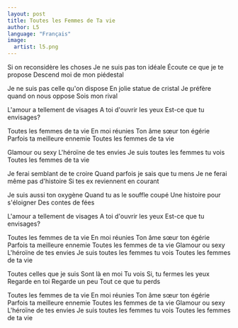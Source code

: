 ```yaml
---
layout: post
title: Toutes les Femmes de Ta vie
author: L5
language: "Français"
image:
  artist: l5.png
---
```

Si on reconsidère les choses
Je ne suis pas ton idéale
Écoute ce que je te propose
Descend moi de mon piédestal

Je ne suis pas celle qu'on dispose
En jolie statue de cristal
Je préfère quand on nous oppose
Sois mon rival


L'amour a tellement de visages
A toi d'ouvrir les yeux
Est-ce que tu envisages?

Toutes les femmes de ta vie
En moi réunies
Ton âme sœur ton égérie
Parfois ta meilleure ennemie
Toutes les femmes de ta vie


Glamour ou sexy
L'héroïne de tes envies
Je suis toutes les femmes tu vois
Toutes les femmes de ta vie

Je ferai semblant de te croire
Quand parfois je sais que tu mens
Je ne ferai même pas d'histoire
Si tes ex reviennent en courant

Je suis aussi ton oxygène
Quand tu as le souffle coupé
Une histoire pour s'éloigner
Des contes de fées

L'amour a tellement de visages
A toi d'ouvrir les yeux
Est-ce que tu envisages?

Toutes les femmes de ta vie
En moi réunies
Ton âme sœur ton égérie
Parfois ta meilleure ennemie
Toutes les femmes de ta vie
Glamour ou sexy
L'héroïne de tes envies
Je suis toutes les femmes tu vois
Toutes les femmes de ta vie

Toutes celles que je suis
Sont là en moi
Tu vois
Si, tu fermes les yeux
Regarde en toi
Regarde un peu
Tout ce que tu perds

Toutes les femmes de ta vie
En moi réunies
Ton âme sœur ton égérie
Parfois ta meilleure ennemie
Toutes les femmes de ta vie
Glamour ou sexy
L'héroïne de tes envies
Je suis toutes les femmes tu vois
Toutes les femmes de ta vie
